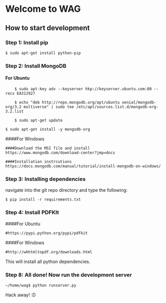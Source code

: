 # Welcome to WAG

## How to start development

### Step 1: Install pip

    $ sudo apt-get install python-pip

### Step 2: Install MongoDB

#### For Ubuntu
	
    	$ sudo apt-key adv --keyserver hkp://keyserver.ubuntu.com:80 --recv EA312927
    
    	$ echo "deb http://repo.mongodb.org/apt/ubuntu xenial/mongodb-org/3.2 multiverse" | sudo tee /etc/apt/sources.list.d/mongodb-org-3.2.list

    	$ sudo apt-get update
	
	$ sudo apt-get install -y mongodb-org

####For Windows
	
	####Download the MSI file and install
	https://www.mongodb.com/download-center?jmp=docs
	
	####Installation instrcutions
	https://docs.mongodb.com/manual/tutorial/install-mongodb-on-windows/
	
### Step 3: Installing dependencies
navigate into the git repo directory and type the following:

    $ pip install -r requirements.txt
    
### Step 4: Install PDFKIt

####For Ubuntu

	#https://pypi.python.org/pypi/pdfkit
	
####For Windows

	#http://wkhtmltopdf.org/downloads.html

This will install all python dependencies.


### Step 8: All done! Now run the development server

    ~/home/wag$ python runserver.py

Hack away! :D
